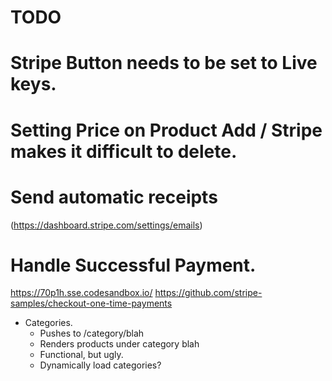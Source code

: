# TODO

# Stripe Button needs to be set to Live keys.

# Setting Price on Product Add / Stripe makes it difficult to delete.

# Send automatic receipts

(https://dashboard.stripe.com/settings/emails)

# Handle Successful Payment.

https://70p1h.sse.codesandbox.io/
https://github.com/stripe-samples/checkout-one-time-payments

- Categories.
  - Pushes to /category/blah
  - Renders products under category blah
  - Functional, but ugly.
  - Dynamically load categories?
